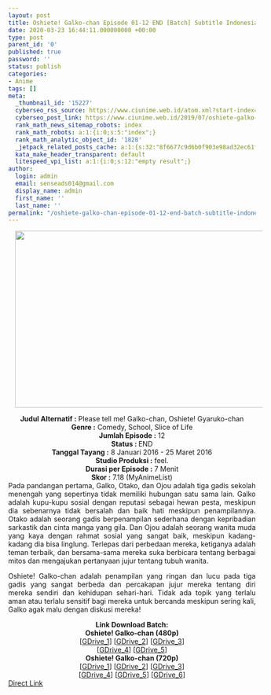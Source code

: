 ```yaml
---
layout: post
title: Oshiete! Galko-chan Episode 01-12 END [Batch] Subtitle Indonesia
date: 2020-03-23 16:44:11.000000000 +00:00
type: post
parent_id: '0'
published: true
password: ''
status: publish
categories:
- Anime
tags: []
meta:
  _thumbnail_id: '15227'
  cyberseo_rss_source: https://www.ciunime.web.id/atom.xml?start-index=901&max-results=150
  cyberseo_post_link: https://www.ciunime.web.id/2019/07/oshiete-galko-chan-episode-01-12-end.html
  rank_math_news_sitemap_robots: index
  rank_math_robots: a:1:{i:0;s:5:"index";}
  rank_math_analytic_object_id: '1828'
  _jetpack_related_posts_cache: a:1:{s:32:"8f6677c9d6b0f903e98ad32ec61f8deb";a:2:{s:7:"expires";i:1642655048;s:7:"payload";a:0:{}}}
  kata_make_header_transparent: default
  litespeed_vpi_list: a:1:{i:0;s:12:"empty result";}
author:
  login: admin
  email: senseads014@gmail.com
  display_name: admin
  first_name: ''
  last_name: ''
permalink: "/oshiete-galko-chan-episode-01-12-end-batch-subtitle-indonesia/"
---
```

<div class="separator" style="clear: both; text-align: center;"><a href="https://1.bp.blogspot.com/-hez_UVIplMw/XSr8DLeRBiI/AAAAAAAAbuI/Tkxi5UUMj4Qm4FXPbz07lG69p3bYXUX0wCLcBGAs/s1600/Oshiete%2521%2BGalko-chan.png" imageanchor="1" style="margin-left: 1em; margin-right: 1em;"><img border="0" data-original-height="900" data-original-width="1600" height="360" src="{{ site.baseurl }}/assets/2020/03/Oshiete%2521%2BGalko-chan.png" width="640" /></a></div>
<p>
<div style="text-align: center;"><b>Judul</b><b><b> Alternatif</b> :</b> Please tell me! Galko-chan, Oshiete! Gyaruko-chan</div>
<div style="text-align: center;"><b><b>Genre :</b></b> Comedy, School, Slice of Life</div>
<div style="text-align: center;"><b>Jumlah Episode :</b> 12<br /><b>Status :&nbsp;</b>END<br /><b>Tanggal Tayang :</b> 8 Januari 2016 - 25 Maret 2016<br /><b>Studio Produksi :</b> feel.<br /><b>Durasi per Episode :</b> 7 Menit</div>
<div style="text-align: center;"><b>Skor :</b> 7.18 (MyAnimeList)</div>
<div style="text-align: center;"></div>
<div style="text-align: justify;">Pada pandangan pertama, Galko, Otako, dan Ojou adalah tiga gadis sekolah menengah yang sepertinya tidak memiliki hubungan satu sama lain. Galko adalah kupu-kupu sosial dengan reputasi sebagai hewan pesta, meskipun dia sebenarnya tidak bersalah dan baik hati meskipun penampilannya. Otako adalah seorang gadis berpenampilan sederhana dengan kepribadian sarkastik dan cinta manga yang gila. Dan Ojou adalah seorang wanita muda yang kaya dengan rahmat sosial yang sangat baik, meskipun kadang-kadang dia bisa linglung. Terlepas dari perbedaan mereka, ketiganya adalah teman terbaik, dan bersama-sama mereka suka berbicara tentang berbagai mitos dan mengajukan pertanyaan jujur tentang tubuh wanita.</p>
<p>Oshiete! Galko-chan adalah penampilan yang ringan dan lucu pada tiga gadis yang sangat berbeda dan percakapan jujur mereka tentang diri mereka sendiri dan kehidupan sehari-hari. Tidak ada topik yang terlalu aman atau terlalu sensitif bagi mereka untuk bercanda meskipun sering kali, Galko agak malu dengan diskusi mereka!</p></div>
<div style="text-align: justify;"></div>
<div style="text-align: justify;"></div>
<div style="text-align: center;"><b>Link Download Batch:</b></div>
<div style="text-align: center;"><b>Oshiete! Galko-chan (480p)</b></div>
<div style="text-align: center;">[<a href="https://drive.google.com/uc?id=1YN1L2t7pEnXD0jwAhR_uXirPT1fnIGOq" target="_blank" rel="noopener">GDrive_1</a>] [<a href="https://drive.google.com/uc?id=1f4URVeKYazLjP3IvAA2JDgO7oAjbaxav" target="_blank" rel="noopener">GDrive_2</a>] [<a href="https://drive.google.com/uc?id=1WqB0bj3z2qLSGM4pFbI2hRpubl5ZB89F" target="_blank" rel="noopener">GDrive_3</a>]<br />[<a href="https://drive.google.com/uc?id=1W7Q5ONvdiSds0yOfr7Jlv1XOTBKAAvd3" target="_blank" rel="noopener">GDrive_4</a>] [<a href="https://drive.google.com/uc?id=1S-QcZSQzulJWtCGsqv5JJiI0mcjSiExi" target="_blank" rel="noopener">GDrive_5</a>]</div>
<div style="text-align: center;"><b>Oshiete! Galko-chan (720p)</b><br />[<a href="https://drive.google.com/uc?id=1zRMmKznRYdj3VHe8HfIi4CmdxiXQntdk" target="_blank" rel="noopener">GDrive_1</a>] [<a href="https://drive.google.com/uc?id=1sZNvl6OZEBtc1W0MKMM7_CDY27gE-Iln" target="_blank" rel="noopener">GDrive_2</a>] [<a href="https://drive.google.com/uc?id=1fu9SprmBAy3dMNZduYafIu4MQHooPzyp" target="_blank" rel="noopener">GDrive_3</a>]<br />[<a href="https://drive.google.com/uc?id=19nho9ZMsnGVim3Hkc2dBMIxCaff5SPtq" target="_blank" rel="noopener">GDrive_4</a>] [<a href="https://drive.google.com/uc?id=1s8MuL3zfNdKLG5voWsmseiMcw1Ci-szF" target="_blank" rel="noopener">GDrive_5</a>] [<a href="https://drive.google.com/uc?id=1hVfUmqGA7gpMJg3lthZDO3-BnJHJQTKW" target="_blank" rel="noopener">GDrive_6</a>]</div>
<link rel="stylesheet" href="https://cdnjs.cloudflare.com/ajax/libs/font-awesome/4.7.0/css/font-awesome.min.css" />
<div class="divbtn"> <a href="https://handymansurrender.com/fihup8buzv?key=94550f7ce39444073321dde3b8782f97" class="btn"><i class="fa fa-download"></i> Direct Link</a> </div>
